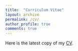 ```yaml
---
title:  "Curriculum Vitae"
layout: archive
permalink: /cv/
author_profile: true
comments: true
---
```


Here is the latest copy of my [CV](https://drive.google.com/file/d/1eK6dFnD8IyVjzQ__QMNC3nh7VJJYuInN/view?usp=sharing).
